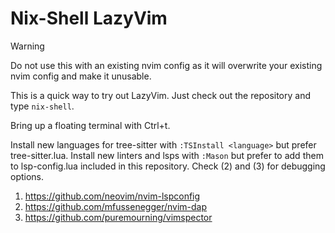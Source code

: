 # Nix-Shell LazyVim
> [!WARNING]
> Do not use this with an existing nvim config as it will overwrite your existing nvim config and make it unusable.

This is a quick way to try out LazyVim. Just check out the repository and type `nix-shell`.

Bring up a floating terminal with Ctrl+t.

Install new languages for tree-sitter with `:TSInstall <language>` but prefer tree-sitter.lua.
Install new linters and lsps with `:Mason` but prefer to add them to lsp-config.lua included in this repository.
Check (2) and (3) for debugging options.

1. https://github.com/neovim/nvim-lspconfig
2. https://github.com/mfussenegger/nvim-dap
3. https://github.com/puremourning/vimspector

